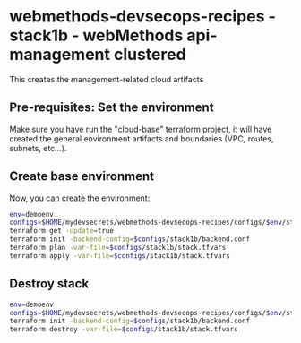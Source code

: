 # webmethods-devsecops-recipes - stack1b - webMethods api-management clustered

This creates the management-related cloud artifacts

## Pre-requisites: Set the environment

Make sure you have run the "cloud-base" terraform project, it will have created the general environment artifacts and boundaries (VPC, routes, subnets, etc...).

## Create base environment

Now, you can create the environment:

```bash
env=demoenv
configs=$HOME/mydevsecrets/webmethods-devsecops-recipes/configs/$env/stacks
terraform get -update=true
terraform init -backend-config=$configs/stack1b/backend.conf
terraform plan -var-file=$configs/stack1b/stack.tfvars
terraform apply -var-file=$configs/stack1b/stack.tfvars
```

## Destroy stack

```bash
env=demoenv
configs=$HOME/mydevsecrets/webmethods-devsecops-recipes/configs/$env/stacks
terraform init -backend-config=$configs/stack1b/backend.conf
terraform destroy -var-file=$configs/stack1b/stack.tfvars
```